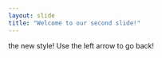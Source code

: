 ```yaml
---
layout: slide
title: "Welcome to our second slide!"
---
```

the new style!
Use the left arrow to go back!
